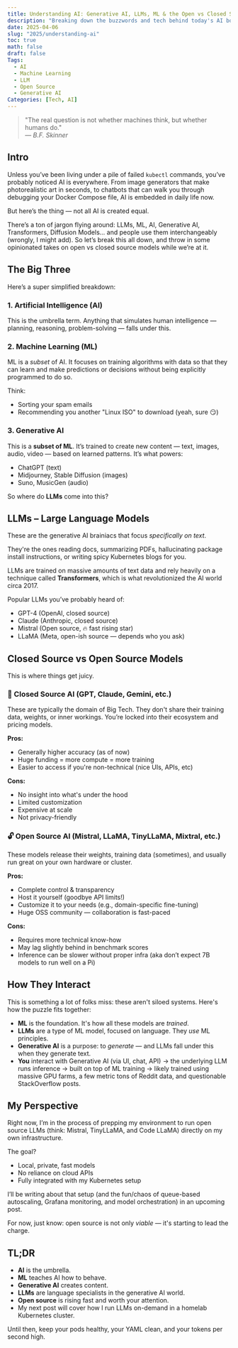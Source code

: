 ```yaml
---
title: Understanding AI: Generative AI, LLMs, ML & the Open vs Closed Source Debate
description: "Breaking down the buzzwords and tech behind today's AI boom"
date: 2025-04-06
slug: "2025/understanding-ai"
toc: true
math: false
draft: false
Tags:
  - AI
  - Machine Learning
  - LLM
  - Open Source
  - Generative AI
Categories: [Tech, AI]
---
```



> "The real question is not whether machines think, but whether humans do."  
> — *B.F. Skinner*

## Intro

Unless you’ve been living under a pile of failed `kubectl` commands, you’ve probably noticed AI is everywhere. From image generators that make photorealistic art in seconds, to chatbots that can walk you through debugging your Docker Compose file, AI is embedded in daily life now.

But here’s the thing — not all AI is created equal.

There’s a ton of jargon flying around: LLMs, ML, AI, Generative AI, Transformers, Diffusion Models... and people use them interchangeably (wrongly, I might add). So let’s break this all down, and throw in some opinionated takes on open vs closed source models while we’re at it.


## The Big Three

Here’s a super simplified breakdown:

### 1. **Artificial Intelligence (AI)**  
This is the umbrella term. Anything that simulates human intelligence — planning, reasoning, problem-solving — falls under this.

### 2. **Machine Learning (ML)**  
ML is a *subset* of AI. It focuses on training algorithms with data so that they can learn and make predictions or decisions without being explicitly programmed to do so.

Think:
- Sorting your spam emails  
- Recommending you another "Linux ISO" to download (yeah, sure 😏)

### 3. **Generative AI**  
This is a **subset of ML**. It’s trained to create new content — text, images, audio, video — based on learned patterns. It’s what powers:
- ChatGPT (text)
- Midjourney, Stable Diffusion (images)
- Suno, MusicGen (audio)

So where do **LLMs** come into this?


## LLMs – Large Language Models

These are the generative AI brainiacs that focus *specifically on text*.

They're the ones reading docs, summarizing PDFs, hallucinating package install instructions, or writing spicy Kubernetes blogs for you.

LLMs are trained on massive amounts of text data and rely heavily on a technique called **Transformers**, which is what revolutionized the AI world circa 2017.

Popular LLMs you’ve probably heard of:
- GPT-4 (OpenAI, closed source)
- Claude (Anthropic, closed source)
- Mistral (Open source, 🔥 fast rising star)
- LLaMA (Meta, open-ish source — depends who you ask)


## Closed Source vs Open Source Models

This is where things get juicy.

### 🧱 Closed Source AI (GPT, Claude, Gemini, etc.)

These are typically the domain of Big Tech. They don't share their training data, weights, or inner workings. You’re locked into their ecosystem and pricing models.

**Pros:**
- Generally higher accuracy (as of now)  
- Huge funding = more compute = more training  
- Easier to access if you're non-technical (nice UIs, APIs, etc)

**Cons:**
- No insight into what's under the hood  
- Limited customization  
- Expensive at scale  
- Not privacy-friendly

### 🔓 Open Source AI (Mistral, LLaMA, TinyLLaMA, Mixtral, etc.)

These models release their weights, training data (sometimes), and usually run great on your own hardware or cluster.

**Pros:**
- Complete control & transparency  
- Host it yourself (goodbye API limits!)  
- Customize it to your needs (e.g., domain-specific fine-tuning)  
- Huge OSS community — collaboration is fast-paced

**Cons:**
- Requires more technical know-how  
- May lag slightly behind in benchmark scores  
- Inference can be slower without proper infra (aka don’t expect 7B models to run well on a Pi)


## How They Interact

This is something a lot of folks miss: these aren't siloed systems. Here's how the puzzle fits together:

- **ML** is the foundation. It's how all these models are *trained*.  
- **LLMs** are a type of ML model, focused on language. They *use* ML principles.  
- **Generative AI** is a purpose: to *generate* — and LLMs fall under this when they generate text.  
- **You** interact with Generative AI (via UI, chat, API) → the underlying LLM runs inference → built on top of ML training → likely trained using massive GPU farms, a few metric tons of Reddit data, and questionable StackOverflow posts.


## My Perspective

Right now, I’m in the process of prepping my environment to run open source LLMs (think: Mistral, TinyLLaMA, and Code LLaMA) directly on my own infrastructure.

The goal?  
- Local, private, fast models  
- No reliance on cloud APIs  
- Fully integrated with my Kubernetes setup

I’ll be writing about that setup (and the fun/chaos of queue-based autoscaling, Grafana monitoring, and model orchestration) in an upcoming post.

For now, just know: open source is not only *viable* — it's starting to lead the charge.


## TL;DR

- **AI** is the umbrella.
- **ML** teaches AI how to behave.
- **Generative AI** creates content.
- **LLMs** are language specialists in the generative AI world.
- **Open source** is rising fast and worth your attention.
- My next post will cover how I run LLMs on-demand in a homelab Kubernetes cluster.

Until then, keep your pods healthy, your YAML clean, and your tokens per second high.

